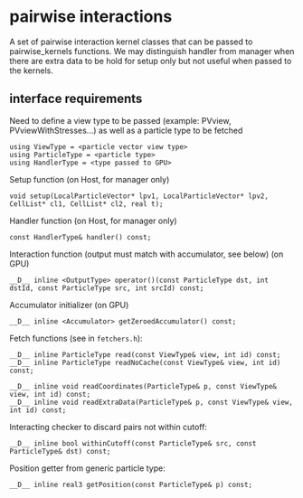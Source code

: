 # pairwise interactions

A set of pairwise interaction kernel classes that can be passed to pairwise_kernels functions.
We may distinguish handler from manager when there are extra data to be hold for setup only but not useful when passed to the kernels.

## interface requirements

Need to define a view type to be passed (example: PVview, PVviewWithStresses...) as well as a particle type to be fetched

	using ViewType = <particle vector view type>
	using ParticleType = <particle type>
	using HandlerType = <type passed to GPU>


Setup function (on Host, for manager only)

	void setup(LocalParticleVector* lpv1, LocalParticleVector* lpv2, CellList* cl1, CellList* cl2, real t);
	
Handler function (on Host, for manager only)

	const HandlerType& handler() const;

Interaction function (output must match with accumulator, see below) (on GPU)

	__D__ inline <OutputType> operator()(const ParticleType dst, int dstId, const ParticleType src, int srcId) const;

Accumulator initializer (on GPU)

	__D__ inline <Accumulator> getZeroedAccumulator() const;


Fetch functions (see in `fetchers.h`):

	__D__ inline ParticleType read(const ViewType& view, int id) const;
	__D__ inline ParticleType readNoCache(const ViewType& view, int id) const;
	
	__D__ inline void readCoordinates(ParticleType& p, const ViewType& view, int id) const;
	__D__ inline void readExtraData(ParticleType& p, const ViewType& view, int id) const;

Interacting checker to discard pairs not within cutoff:

	__D__ inline bool withinCutoff(const ParticleType& src, const ParticleType& dst) const;
	
Position getter from generic particle type:
	
	__D__ inline real3 getPosition(const ParticleType& p) const;
